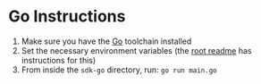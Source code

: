 # Go Instructions

1. Make sure you have the [Go](https://go.dev/dl/) toolchain installed
2. Set the necessary environment variables (the [root readme](../README.md) has instructions for this)
3. From inside the `sdk-go` directory, run: `go run main.go`
